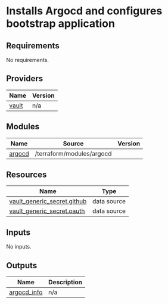 # Installs Argocd and configures bootstrap application

## Requirements

No requirements.

## Providers

| Name | Version |
|------|---------|
| <a name="provider_vault"></a> [vault](#provider\_vault) | n/a |

## Modules

| Name | Source | Version |
|------|--------|---------|
| <a name="module_argocd"></a> [argocd](#module\_argocd) | /terraform/modules/argocd |  |

## Resources

| Name | Type |
|------|------|
| [vault_generic_secret.github](https://registry.terraform.io/providers/hashicorp/vault/latest/docs/data-sources/generic_secret) | data source |
| [vault_generic_secret.oauth](https://registry.terraform.io/providers/hashicorp/vault/latest/docs/data-sources/generic_secret) | data source |

## Inputs

No inputs.

## Outputs

| Name | Description |
|------|-------------|
| <a name="output_argocd_info"></a> [argocd\_info](#output\_argocd\_info) | n/a |
